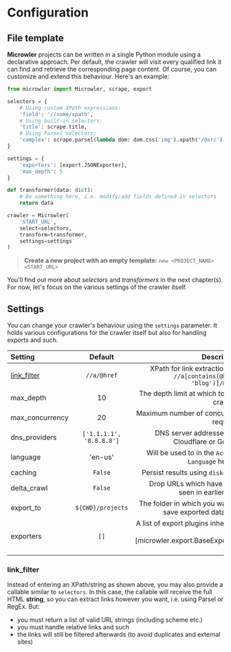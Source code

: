 # Configuration
## File template
**Microwler** projects can be written in a single Python module using a declarative approach. 
Per default, the crawler will visit every qualified link it can find and retrieve the corresponding page content.
Of course, you can customize and extend this behaviour. Here's an example:

````python
from microwler import Microwler, scrape, export

selectors = {
    # Using custom XPath expressions:
    'field': '//some/xpath',
    # Using built-in selectors:
    'title': scrape.title,
    # Using Parsel selectors:
    'complex': scrape.parsel(lambda dom: dom.css('img').xpath('/@src').getall())
}

settings = {
    'exporters': [export.JSONExporter],
    'max_depth': 5
}

def transformer(data: dict):
    # Do something here, i.e. modify/add fields defined in selectors
    return data

crawler = Microwler(
    'START_URL',
    select=selectors,
    transform=transformer,
    settings=settings
)
````

> **Create a new project with an empty template:** 
> `new <PROJECT_NAME> <START_URL>`

You'll find out more about *selectors* and *transformers* in the next chapter(s). For now, let's focus
on the various settings of the crawler itself.

## Settings
You can change your crawler's behaviour using the `settings` parameter. It holds various configurations
for the crawler itself but also for handling exports and such.

| Setting | Default | Description |
| :------------- | :-------------: | -----------: |
| [link_filter](#link_filter) | `//a/@href` | XPath for link extraction, i.e. <br> `//a[contains(@href, 'blog')]/@href`
| max_depth | 10 | The depth limit at which to stop crawling |
| max_concurrency | 20 | Maximum number of concurrent requests |
| dns_providers | `['1.1.1.1', '8.8.8.8']` | DNS server addresses, i.e. Cloudflare or Google |
| language | 'en-us' | Will be used to in the `Accept-Language` header |
| caching | `False` | Persist results using `diskcache` |
| delta_crawl | `False` | Drop URLs which have been seen in earlier runs |
| export_to | `${CWD}/projects` | The folder in which you want to save exported data files |
| exporters | `[]` | A list of export plugins inheriting from [microwler.export.BaseExporter][] |


### link_filter
Instead of entering an XPath/string as shown above, you may also provide a
callable similar to `selectors`. In this case, the callable will receive the
full HTML **string**, so you can extract links however you want, i.e. using Parsel
or RegEx. But:

- you must return a list of valid URL strings (including scheme etc.)
- you must handle relative links and such
- the links will still be filtered afterwards (to avoid duplicates and external sites)